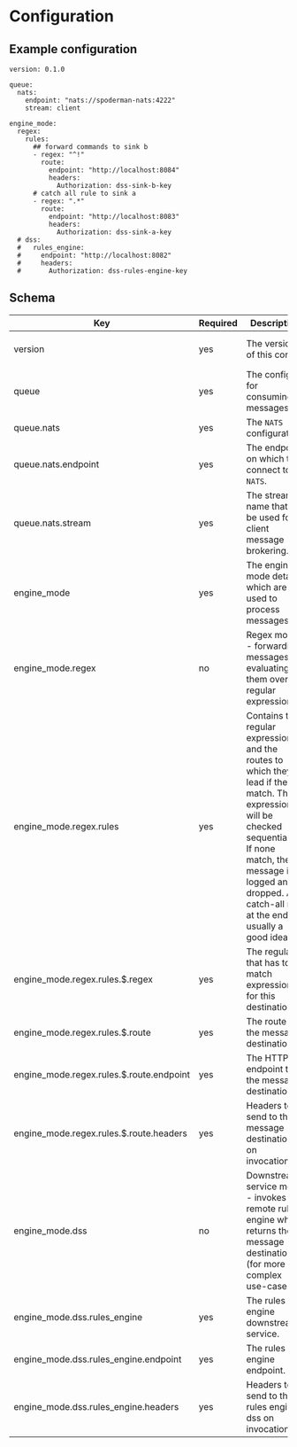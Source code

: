 # Configuration

## Example configuration

```
version: 0.1.0

queue:
  nats:
    endpoint: "nats://spoderman-nats:4222"
    stream: client

engine_mode:
  regex:
    rules:
      ## forward commands to sink b
      - regex: "^!"
        route:
          endpoint: "http://localhost:8084"
          headers:
            Authorization: dss-sink-b-key
      # catch all rule to sink a
      - regex: ".*"
        route:
          endpoint: "http://localhost:8083"
          headers:
            Authorization: dss-sink-a-key
  # dss:
  #   rules_engine:
  #     endpoint: "http://localhost:8082"
  #     headers:
  #       Authorization: dss-rules-engine-key

```

## Schema

|Key|Required|Description|Type|Example|
|-- |-- |-- |-- |-- |
|version|yes|The version of this config.|semver v3 compatible string|`1.0.0`|
|queue|yes|The config for consuming messages.|object||
|queue.nats|yes|The `NATS` configuration.|object||
|queue.nats.endpoint|yes|The endpoint on which to connect to `NATS`.|URL string|`nats://spoderman-nats:4222`|
|queue.nats.stream|yes|The stream name that will be used for client message brokering.|string|`client`|
|engine_mode|yes|The engine mode details which are used to process messages.|object (enum) - needs one mode active||
|engine_mode.regex|no|Regex mode - forwarding messages by evaluating them over regular expressions.|object||
|engine_mode.regex.rules|yes|Contains the regular expressions and the routes to which they lead if they match. The expressions will be checked sequentially. If none match, the message is logged and dropped. A catch-all rule at the end is usually a good idea.|array||
|engine_mode.regex.rules.$.regex|yes|The regular that has to match expression for this destination.|regex string|"^!" for every message starting with "!" or ".*" for catching all|
|engine_mode.regex.rules.$.route|yes|The route to the message destination.|object||
|engine_mode.regex.rules.$.route.endpoint|yes|The HTTP endpoint to the message destination.|URL string|`http://spoderman-dss-sink-a:8080`|
|engine_mode.regex.rules.$.route.headers|yes|Headers to send to the message destination on invocation.|Map<String, String>||
|engine_mode.dss|no|Downstream service mode - invokes a remote rules engine which returns the message destination (for more complex use-cases).|object||
|engine_mode.dss.rules_engine|yes|The rules engine downstream service.|object||
|engine_mode.dss.rules_engine.endpoint|yes|The rules engine endpoint.|URL string|`http://spoderman-sink-a:8080`|
|engine_mode.dss.rules_engine.headers|yes|Headers to send to the rules engine dss on invocation.|Map<String, String>||
